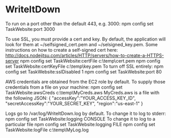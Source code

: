 WriteItDown
===========

To run on a port other than the default 443, e.g. 3000:
 npm config set TaskWebsite:port 3000
 
To use SSL, you must provide a cert and key.  By default, the application will look for them at ~/selfsigned_cert.pem and ~/selsigned_key.pem.  Some instructions on how to create a self-signed cert here: http://docs.nodejitsu.com/articles/HTTP/servers/how-to-create-a-HTTPS-server
  npm config set TaskWebsite:certFile c:\temp\cert.pem
  npm config set TaskWebsite:certKeyFile c:\temp\key.pem
To turn off SSL entirely:
  npm config set TaskWebsite:sslDisabled 1
  npm config set TaskWebsite:port 80

AWS credentials are obtained from the EC2 role by default.  To supply those credentials from a file on your machine:
 npm config set TaskWebsite:awsCreds c:\temp\MyCreds.aws
MyCreds.aws is a file with the following JSON:
 {
   "accessKey":"YOUR_ACCESS_KEY_ID",
   "secretAccessKey":"YOUR_SECRET_KEY",
   "region":"us-east-1"
 }


Logs go to /var/log/WriteItDown.log by default.
To change it to log to stderr:
 npm config set TaskWebsite:logging CONSOLE
To change it to log to a particular file
 npm config set TaskWebsite:logging FILE
 npm config set TaskWebsite:logFile c:\temp\MyLog.log
